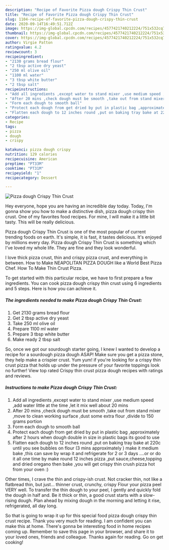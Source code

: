 ```yaml
---
description: "Recipe of Favorite Pizza dough Crispy Thin Crust"
title: "Recipe of Favorite Pizza dough Crispy Thin Crust"
slug: 1104-recipe-of-favorite-pizza-dough-crispy-thin-crust
date: 2020-09-14T16:49:51.712Z
image: https://img-global.cpcdn.com/recipes/4577421740212224/751x532cq70/pizza-dough-crispy-thin-crust-recipe-main-photo.jpg
thumbnail: https://img-global.cpcdn.com/recipes/4577421740212224/751x532cq70/pizza-dough-crispy-thin-crust-recipe-main-photo.jpg
cover: https://img-global.cpcdn.com/recipes/4577421740212224/751x532cq70/pizza-dough-crispy-thin-crust-recipe-main-photo.jpg
author: Virgie Patton
ratingvalue: 4.2
reviewcount: 3
recipeingredient:
- "2130 grams bread flour"
- "2 tbsp active dry yeast"
- "250 ml olive oil"
- "1100 ml water"
- "3 tbsp white butter"
- "2 tbsp salt"
recipeinstructions:
- "Add all ingredients ,except water to stand mixer ,use medium speed ,add water little at the time ,let it mix well about 20 mins"
- "After 20 mins ,check dough must be smooth ,take out from stand mixer ,move to clean working surface ,dust some extra flour ,divide to 150 grams portion"
- "Form each dough to smooth ball"
- "Protect each dough from get dried by put in plastic bag ,approximately after 2 hours when dough double in size in plastic bags its good to use"
- "Flatten each dough to 12 inches round ,put on baking tray bake at 220c until you see bubbles on flour (3 mins approximately ) make it medium bake ,this can save by wrap it and refrigerate for 2 or 3 days  ....or or do it all one time by make round 12 inches pizza ,put sauce,cheese,topping and dried oregano then bake ,you will get crispy thin crush pizza hot from your oven :)"
categories:
- Recipe
tags:
- pizza
- dough
- crispy

katakunci: pizza dough crispy 
nutrition: 129 calories
recipecuisine: American
preptime: "PT33M"
cooktime: "PT31M"
recipeyield: "1"
recipecategory: Dessert

---
```



![Pizza dough Crispy Thin Crust](https://img-global.cpcdn.com/recipes/4577421740212224/751x532cq70/pizza-dough-crispy-thin-crust-recipe-main-photo.jpg)

Hey everyone, hope you are having an incredible day today. Today, I'm gonna show you how to make a distinctive dish, pizza dough crispy thin crust. One of my favorites food recipes. For mine, I will make it a little bit tasty. This will be really delicious.

Pizza dough Crispy Thin Crust is one of the most popular of current trending foods on earth. It's simple, it is fast, it tastes delicious. It's enjoyed by millions every day. Pizza dough Crispy Thin Crust is something which I've loved my whole life. They are fine and they look wonderful.

I love thick pizza crust, thin and crispy pizza crust, and everything in between. How to Make NEAPOLITAN PIZZA DOUGH like a World Best Pizza Chef. How To Make Thin Crust Pizza.


To get started with this particular recipe, we have to first prepare a few ingredients. You can cook pizza dough crispy thin crust using 6 ingredients and 5 steps. Here is how you can achieve it.

<!--inarticleads1-->

##### The ingredients needed to make Pizza dough Crispy Thin Crust:

1. Get 2130 grams bread flour
1. Get 2 tbsp active dry yeast
1. Take 250 ml olive oil
1. Prepare 1100 ml water
1. Prepare 3 tbsp white butter
1. Make ready 2 tbsp salt


So, once we got our sourdough starter going, I knew I wanted to develop a recipe for a sourdough pizza dough ASAP! Make sure you get a pizza stone, they help make a crispier crust. Yum yum! if you&#39;re looking for a crispy thin crust pizza that holds up under the pressure of your favorite toppings look no further! View top rated Crispy thin crust pizza dough recipes with ratings and reviews. 

<!--inarticleads2-->

##### Instructions to make Pizza dough Crispy Thin Crust:

1. Add all ingredients ,except water to stand mixer ,use medium speed ,add water little at the time ,let it mix well about 20 mins
1. After 20 mins ,check dough must be smooth ,take out from stand mixer ,move to clean working surface ,dust some extra flour ,divide to 150 grams portion
1. Form each dough to smooth ball
1. Protect each dough from get dried by put in plastic bag ,approximately after 2 hours when dough double in size in plastic bags its good to use
1. Flatten each dough to 12 inches round ,put on baking tray bake at 220c until you see bubbles on flour (3 mins approximately ) make it medium bake ,this can save by wrap it and refrigerate for 2 or 3 days  ....or or do it all one time by make round 12 inches pizza ,put sauce,cheese,topping and dried oregano then bake ,you will get crispy thin crush pizza hot from your oven :)


Other times, I crave the thin and crispy-ish crust. Not cracker thin, not like a flatbread thin, but just… thinner crust, crunchy, crispy Flour your pizza peel VERY well. To transfer the thin dough to your peel, I gently and quickly fold the dough in half and. Be it thick or thin, a good crust starts with a slow-rising dough. Plan ahead by mixing dough in the morning and letting it rise, refrigerated, all day long. 

So that is going to wrap it up for this special food pizza dough crispy thin crust recipe. Thank you very much for reading. I am confident you can make this at home. There's gonna be interesting food in home recipes coming up. Remember to save this page in your browser, and share it to your loved ones, friends and colleague. Thanks again for reading. Go on get cooking!
